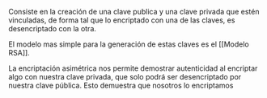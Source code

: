Consiste en la creación de una clave publica y una clave privada que estén vinculadas, de forma tal que lo encriptado con una de las claves, es desencriptado con la otra.

El modelo mas simple para la generación de estas claves es el [[Modelo RSA]].

La encriptación asimétrica nos permite demostrar autenticidad al encriptar algo con nuestra clave privada, que solo podrá ser desencriptado por nuestra clave pública. Esto demuestra que nosotros lo encriptamos